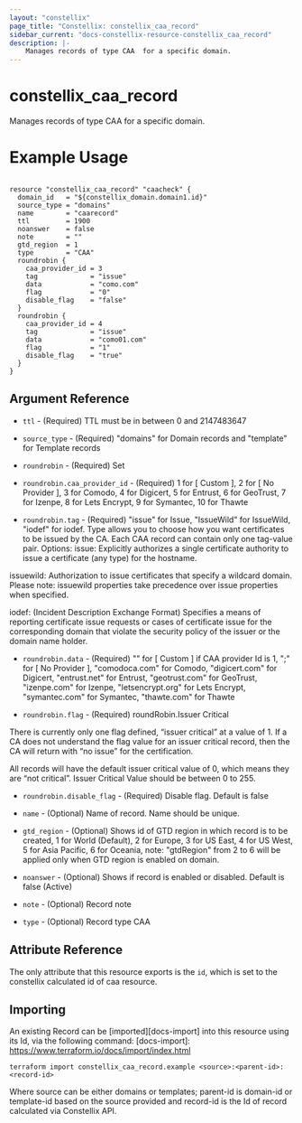```yaml
---
layout: "constellix"
page_title: "Constellix: constellix_caa_record"
sidebar_current: "docs-constellix-resource-constellix_caa_record"
description: |-
    Manages records of type CAA  for a specific domain.
---
```

# constellix_caa_record #
Manages records of type CAA  for a specific domain.

# Example Usage #
```hcl

resource "constellix_caa_record" "caacheck" {
  domain_id   = "${constellix_domain.domain1.id}"
  source_type = "domains"
  name        = "caarecord"
  ttl         = 1900
  noanswer    = false
  note        = ""
  gtd_region  = 1
  type        = "CAA"
  roundrobin {
    caa_provider_id = 3
    tag             = "issue"
    data            = "como.com"
    flag            = "0"
    disable_flag    = "false"
  }
  roundrobin {
    caa_provider_id = 4
    tag             = "issue"
    data            = "como01.com"
    flag            = "1"
    disable_flag    = "true"
  }
}

```

## Argument Reference ##
* `ttl` - (Required) TTL must be in between 0 and 2147483647
* `source_type` - (Required) "domains" for Domain records and "template" for Template records
* `roundrobin` - (Required) Set
* `roundrobin.caa_provider_id` - (Required) 1 for [ Custom ], 2 for [ No Provider ], 3 for Comodo, 4 for Digicert, 5 for Entrust, 6 for GeoTrust, 7 for Izenpe, 8 for Lets Encrypt, 9 for Symantec, 10 for Thawte

* `roundrobin.tag` - (Required) "issue" for Issue, "IssueWild" for IssueWild, "iodef" for iodef. Type allows you to choose how you want certificates to be issued by the CA. Each CAA record can contain only one tag-value pair. Options:
issue: Explicitly authorizes a single certificate authority to issue a certificate (any type) for the hostname.

issuewild: Authorization to issue certificates that specify a wildcard domain. Please note: issuewild properties take precedence over issue properties when specified.

iodef: (Incident Description Exchange Format) Specifies a means of reporting certificate issue requests or cases of certificate issue for the corresponding domain that violate the security policy of the issuer or the domain name holder.

* `roundrobin.data` - (Required) "" for [ Custom ] if CAA provider Id is 1, ";" for [ No Provider ], "comodoca.com" for Comodo, "digicert.com" for Digicert, "entrust.net" for Entrust, "geotrust.com" for GeoTrust, "izenpe.com" for Izenpe, "letsencrypt.org" for Lets Encrypt, "symantec.com" for Symantec, "thawte.com" for Thawte

* `roundrobin.flag` - (Required) roundRobin.Issuer Critical

There is currently only one flag defined, “issuer critical” at a value of 1. If a CA does not understand the flag value for an issuer critical record, then the CA will return with “no issue” for the certification.

All records will have the default issuer critical value of 0, which means they are “not critical”. Issuer Critical Value should be between 0 to 255.

* `roundrobin.disable_flag` - (Required) Disable flag. Default is false

* `name` - (Optional) Name of record. Name should be unique.
* `gtd_region` - (Optional) Shows id of GTD region in which record is to be created, 1 for World (Default), 2 for Europe, 3 for US East, 4 for US West, 5 for Asia Pacific, 6 for Oceania, note: "gtdRegion" from 2 to 6 will be applied only when GTD region is enabled on domain.
* `noanswer` - (Optional) Shows if record is enabled or disabled. Default is false (Active)
* `note` - (Optional) Record note
* `type` - (Optional) Record type CAA

## Attribute Reference ##
The only attribute that this resource exports is the `id`, which is set to the constellix calculated id of caa resource.

## Importing ##

An existing Record can be [imported][docs-import] into this resource using its Id, via the following command:
[docs-import]: https://www.terraform.io/docs/import/index.html


```
terraform import constellix_caa_record.example <source>:<parent-id>:<record-id>
```

Where source can be either domains or templates; parent-id is domain-id or template-id based on the source provided and record-id is the Id of record calculated via Constellix API.